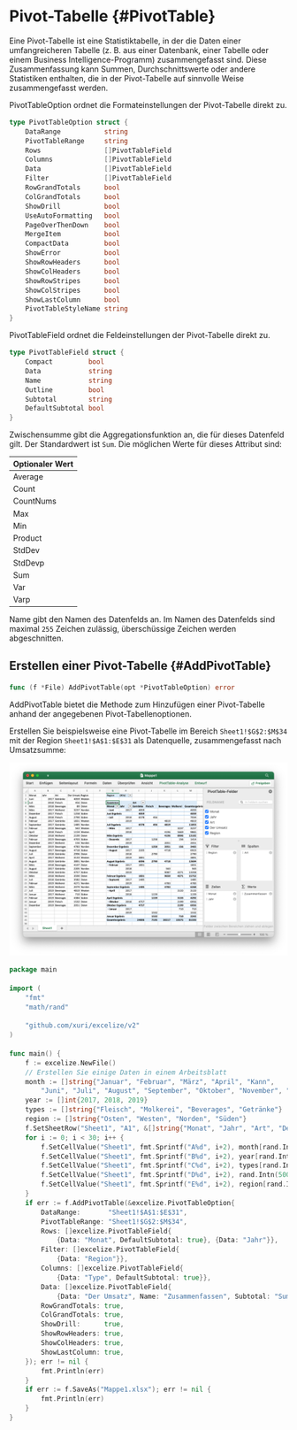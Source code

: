 # Pivot-Tabelle {#PivotTable}

Eine Pivot-Tabelle ist eine Statistiktabelle, in der die Daten einer umfangreicheren Tabelle (z. B. aus einer Datenbank, einer Tabelle oder einem Business Intelligence-Programm) zusammengefasst sind. Diese Zusammenfassung kann Summen, Durchschnittswerte oder andere Statistiken enthalten, die in der Pivot-Tabelle auf sinnvolle Weise zusammengefasst werden.

PivotTableOption ordnet die Formateinstellungen der Pivot-Tabelle direkt zu.

```go
type PivotTableOption struct {
    DataRange           string
    PivotTableRange     string
    Rows                []PivotTableField
    Columns             []PivotTableField
    Data                []PivotTableField
    Filter              []PivotTableField
    RowGrandTotals      bool
    ColGrandTotals      bool
    ShowDrill           bool
    UseAutoFormatting   bool
    PageOverThenDown    bool
    MergeItem           bool
    CompactData         bool
    ShowError           bool
    ShowRowHeaders      bool
    ShowColHeaders      bool
    ShowRowStripes      bool
    ShowColStripes      bool
    ShowLastColumn      bool
    PivotTableStyleName string
}
```

PivotTableField ordnet die Feldeinstellungen der Pivot-Tabelle direkt zu.

```go
type PivotTableField struct {
    Compact         bool
    Data            string
    Name            string
    Outline         bool
    Subtotal        string
    DefaultSubtotal bool
}
```

Zwischensumme gibt die Aggregationsfunktion an, die für dieses Datenfeld gilt. Der Standardwert ist `Sum`. Die möglichen Werte für dieses Attribut sind:

|Optionaler Wert|
|---|
|Average|
|Count|
|CountNums|
|Max|
|Min|
|Product|
|StdDev|
|StdDevp|
|Sum|
|Var|
|Varp|

Name gibt den Namen des Datenfelds an. Im Namen des Datenfelds sind maximal `255` Zeichen zulässig, überschüssige Zeichen werden abgeschnitten.

## Erstellen einer Pivot-Tabelle {#AddPivotTable}

```go
func (f *File) AddPivotTable(opt *PivotTableOption) error
```

AddPivotTable bietet die Methode zum Hinzufügen einer Pivot-Tabelle anhand der angegebenen Pivot-Tabellenoptionen.

Erstellen Sie beispielsweise eine Pivot-Tabelle im Bereich `Sheet1!$G$2:$M$34` mit der Region `Sheet1!$A$1:$E$31` als Datenquelle, zusammengefasst nach Umsatzsumme:

<p align="center"><img width="1139" src="./images/pivot_table_01.png" alt="Erstellen Sie eine Pivot-Tabelle mit Excelize mit Go"></p>

```go
package main

import (
    "fmt"
    "math/rand"

    "github.com/xuri/excelize/v2"
)

func main() {
    f := excelize.NewFile()
    // Erstellen Sie einige Daten in einem Arbeitsblatt
    month := []string{"Januar", "Februar", "März", "April", "Kann",
        "Juni", "Juli", "August", "September", "Oktober", "November", "Dezember"}
    year := []int{2017, 2018, 2019}
    types := []string{"Fleisch", "Molkerei", "Beverages", "Getränke"}
    region := []string{"Osten", "Westen", "Norden", "Süden"}
    f.SetSheetRow("Sheet1", "A1", &[]string{"Monat", "Jahr", "Art", "Der Umsatz", "Region"})
    for i := 0; i < 30; i++ {
        f.SetCellValue("Sheet1", fmt.Sprintf("A%d", i+2), month[rand.Intn(12)])
        f.SetCellValue("Sheet1", fmt.Sprintf("B%d", i+2), year[rand.Intn(3)])
        f.SetCellValue("Sheet1", fmt.Sprintf("C%d", i+2), types[rand.Intn(4)])
        f.SetCellValue("Sheet1", fmt.Sprintf("D%d", i+2), rand.Intn(5000))
        f.SetCellValue("Sheet1", fmt.Sprintf("E%d", i+2), region[rand.Intn(4)])
    }
    if err := f.AddPivotTable(&excelize.PivotTableOption{
        DataRange:       "Sheet1!$A$1:$E$31",
        PivotTableRange: "Sheet1!$G$2:$M$34",
        Rows: []excelize.PivotTableField{
            {Data: "Monat", DefaultSubtotal: true}, {Data: "Jahr"}},
        Filter: []excelize.PivotTableField{
            {Data: "Region"}},
        Columns: []excelize.PivotTableField{
            {Data: "Type", DefaultSubtotal: true}},
        Data: []excelize.PivotTableField{
            {Data: "Der Umsatz", Name: "Zusammenfassen", Subtotal: "Sum"}},
        RowGrandTotals: true,
        ColGrandTotals: true,
        ShowDrill:      true,
        ShowRowHeaders: true,
        ShowColHeaders: true,
        ShowLastColumn: true,
    }); err != nil {
        fmt.Println(err)
    }
    if err := f.SaveAs("Mappe1.xlsx"); err != nil {
        fmt.Println(err)
    }
}
```
